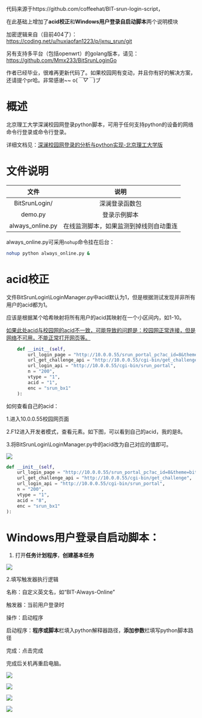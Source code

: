 代码来源于https://github.com/coffeehat/BIT-srun-login-script，

在此基础上增加了**acid校正**和**Windows用户登录自启动脚本**两个说明模块





加密逻辑来自（目前404了）：https://coding.net/u/huxiaofan1223/p/jxnu_srun/git

另有支持多平台（包括openwrt）的golang版本，请见：https://github.com/Mmx233/BitSrunLoginGo

作者已经毕业，很难再更新代码了。如果校园网有变动，并且你有好的解决方案，还请提个pr哈。非常感谢~~ o(*￣▽￣*)ブ

# 概述

北京理工大学深澜校园网登录python脚本，可用于任何支持python的设备的网络命令行登录或命令行登录。

详细文档见：[深澜校园网登录的分析与python实现-北京理工大学版](https://zhuanlan.zhihu.com/p/122556315)

# 文件说明

|文件|说明|
|:-:|:-:|
|BitSrunLogin/|深澜登录函数包|
|demo.py|登录示例脚本|
|always_online.py|在线监测脚本，如果监测到掉线则自动重连|

always_online.py可采用`nohup`命令挂在后台：
``` bash
nohup python always_online.py &
```
# acid校正

文件BitSrunLogin\LoginManager.py中acid默认为1，但是根据测试发现并非所有用户的acid都为1。

应该是根据某个哈希映射将所有用户的acid其映射在一个小区间内，如1-10。

<u>如果此处acid与校园网的acid不一致，可能导致的问题是：校园网正常连接，但是网络不可用，不能正常打开网页等。</u>

```python
	def __init__(self,
		url_login_page = "http://10.0.0.55/srun_portal_pc?ac_id=8&theme=bit",
		url_get_challenge_api = "http://10.0.0.55/cgi-bin/get_challenge",
		url_login_api = "http://10.0.0.55/cgi-bin/srun_portal",
		n = "200",
		vtype = "1",
		acid = "1",
		enc = "srun_bx1"
	):
```

如何查看自己的acid：

1.进入10.0.0.55校园网页面

2.F12进入开发者模式，查看元素。如下图，可以看到自己的acid，我的是8。

3.将BitSrunLogin\LoginManager.py中的acid改为自己对应的值即可。

![](assets/acid.png)

```python
def __init__(self,
	url_login_page = "http://10.0.0.55/srun_portal_pc?ac_id=8&theme=bit",
	url_get_challenge_api = "http://10.0.0.55/cgi-bin/get_challenge",
	url_login_api = "http://10.0.0.55/cgi-bin/srun_portal",
	n = "200",
	vtype = "1",
	acid = "8",
	enc = "srun_bx1"
):
```

# Windows用户登录自启动脚本：

1. 打开**任务计划程序**，**创建基本任务**

![](assets/p1.png)

2.填写触发器执行逻辑

名称：自定义英文名，如“BIT-Always-Online”

触发器：当前用户登录时

操作：启动程序

启动程序：**程序或脚本**栏填入python解释器路径，**添加参数**栏填写python脚本路径

完成：点击完成

完成后关机再重启电脑。

![](assets/p2.png)

![](assets/p3.png)

![](assets/p4.png)

![](assets/p5.png)
